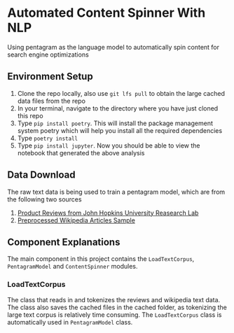 # Automated Content Spinner With NLP

Using pentagram as the language model to automatically spin content for search engine optimizations

## Environment Setup

1. Clone the repo locally, also use `git lfs pull` to obtain the large cached data files from the repo
2. In your terminal, navigate to the directory where you have just cloned this repo
3. Type `pip install poetry`. This will install the package management system poetry which will help you install all the required dependencies
4. Type `poetry install`
5. Type `pip install jupyter`. Now you should be able to view the notebook that generated the above analysis

## Data Download

The raw text data is being used to train a pentagram model, which are from the following two sources

1. [Product Reviews from John Hopkins University Reasearch Lab](http://www.cs.jhu.edu/~mdredze/datasets/sentiment/index2.html)
2. [Preprocessed Wikipedia Articles Sample](https://lazyprogrammer.me/course_files/enwiki-preprocessed.zip)

## Component Explanations

The main component in this project contains the `LoadTextCorpus`, `PentagramModel` and `ContentSpinner` modules.

### LoadTextCorpus

The class that reads in and tokenizes the reviews and wikipedia text data. The class also saves the cached files in the cached folder, as tokenizing the large text corpus is relatively time consuming. The `LoadTextCorpus` class is automatically used in `PentagramModel` class.
